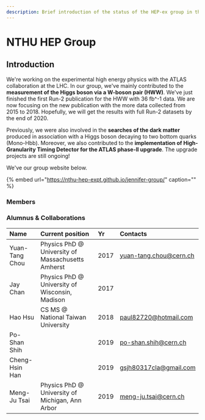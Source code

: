 ```yaml
---
description: Brief introduction of the status of the HEP-ex group in the NTHU
---
```


# NTHU HEP Group

## Introduction

We're working on the experimental high energy physics with the ATLAS collaboration at the LHC. In our group, we've mainly contributed to the **measurement of the Higgs boson via a W-boson pair \(HWW\)**. We've just finished the first Run-2 publication for the HWW with 36 fb^-1 data. We are now focusing on the new publication with the more data collected from 2015 to 2018. Hopefully, we will get the results with full Run-2 datasets by the end of 2020. 

Previously, we were also involved in the **searches of the dark matter** produced in association with a Higgs boson decaying to two bottom quarks \(Mono-Hbb\). Moreover, we also contributed to the **implementation of High-Granularity Timing Detector for the ATLAS phase-II upgrade**. The upgrade projects are still ongoing!  

We've our group website below. 

{% embed url="https://nthu-hep-expt.github.io/jennifer-group/" caption="" %}

### Members

### Alumnus & Collaborations

| Name | Current position | Yr | Contacts |
| :--- | :--- | :--- | :--- |
| Yuan-Tang Chou | Physics PhD @ University of Massachusetts Amherst | 2017 | yuan-tang.chou@cern.ch |
| Jay Chan | Physics PhD @ University of Wisconsin, Madison | 2017 |  |
| Hao Hsu | CS MS @ National Taiwan University | 2018 | paul82720@hotmail.com |
| Po-Shan Shih |  | 2019 | po-shan.shih@cern.ch |
| Cheng-Hsin Han |  | 2019 | gsjh80317cla@gmail.com |
| Meng-Ju Tsai | Physics PhD @ University of Michigan, Ann Arbor | 2019 | meng-ju.tsai@cern.ch |




